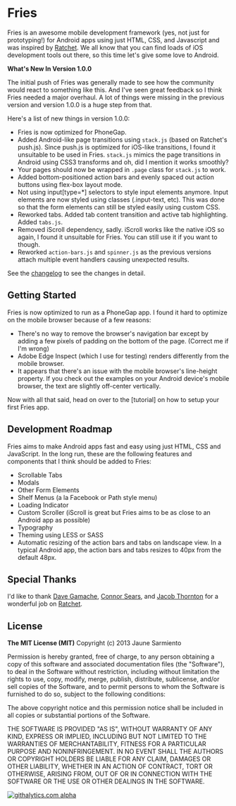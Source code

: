 # Fries

Fries is an awesome mobile development framework (yes, not just for prototyping!) 
for Android apps using just HTML, CSS, and Javascript and was inspired by [Ratchet].
We all know that you can find loads of iOS development tools out there, 
so this time let's give some love to Android.


__What's New In Version 1.0.0__

The initial push of Fries was generally made to see how the community would react
to something like this. And I've seen great feedback so I think Fries needed a
major overhaul. A lot of things were missing in the previous version and
version 1.0.0 is a huge step from that.

Here's a list of new things in version 1.0.0:

* Fries is now optimized for PhoneGap.
* Added Android-like page transitions using `stack.js` (based on Ratchet's push.js).
Since push.js is optimized for iOS-like transitions, I found it unsuitable to be
used in Fries. `stack.js` mimics the page transitions in Android using CSS3 transforms
and oh, did I mention it works smoothly?
* Your pages should now be wrapped in `.page` class for `stack.js` to work.
* Added bottom-positioned action bars and evenly spaced out action buttons using flex-box layout mode.
* Not using input[type=*] selectors to style input elements anymore. Input elements 
are now styled using classes (.input-text, etc). This was done so that the form elements
can still be styled easily using custom CSS.
* Reworked tabs. Added tab content transition and active tab highlighting. Added `tabs.js`.
* Removed iScroll dependency, sadly. iScroll works like the native iOS so again, 
I found it unsuitable for Fries. You can still use it if you want to though.
* Reworked `action-bars.js` and `spinner.js` as the previous versions attach multiple
event handlers causing unexpected results.

See the [changelog] to see the changes in detail.


## Getting Started

Fries is now optimized to run as a PhoneGap app. I found it hard to optimize on the mobile
browser because of a few reasons:

* There's no way to remove the browser's navigation bar except by adding a few pixels
of padding on the bottom of the page. (Correct me if I'm wrong)
* Adobe Edge Inspect (which I use for testing) renders differently from the mobile
browser.
* It appears that there's an issue with the mobile browser's line-height property.
If you check out the examples on your Android device's mobile browser, the text are
slightly off-center vertically.

Now with all that said, head on over to the [tutorial] on how to setup your first
Fries app.


## Development Roadmap

Fries aims to make Android apps fast and easy using just HTML, CSS and JavaScript. 
In the long run, these are the following features and components that I think 
should be added to Fries:

* Scrollable Tabs
* Modals
* Other Form Elements
* Shelf Menus (a la Facebook or Path style menu)
* Loading Indicator
* Custom Scroller (iScroll is great but Fries aims to be as close to an Android app as possible)
* Typography
* Theming using LESS or SASS
* Automatic resizing of the action bars and tabs on landscape view. In a typical
Android app, the action bars and tabs resizes to 40px from the default 48px.


## Special Thanks

I'd like to thank [Dave Gamache], [Connor Sears], and [Jacob Thornton] for a wonderful job on [Ratchet].


## License

__The MIT License (MIT)__ Copyright (c) 2013 Jaune Sarmiento

Permission is hereby granted, free of charge, to any person obtaining a copy of this software and associated documentation files (the "Software"), to deal in the Software without restriction, including without limitation the rights to use, copy, modify, merge, publish, distribute, sublicense, and/or sell copies of the Software, and to permit persons to whom the Software is furnished to do so, subject to the following conditions:

The above copyright notice and this permission notice shall be included in all copies or substantial portions of the Software.

THE SOFTWARE IS PROVIDED "AS IS", WITHOUT WARRANTY OF ANY KIND, EXPRESS OR IMPLIED, INCLUDING BUT NOT LIMITED TO THE WARRANTIES OF MERCHANTABILITY, FITNESS FOR A PARTICULAR PURPOSE AND NONINFRINGEMENT. IN NO EVENT SHALL THE AUTHORS OR COPYRIGHT HOLDERS BE LIABLE FOR ANY CLAIM, DAMAGES OR OTHER LIABILITY, WHETHER IN AN ACTION OF CONTRACT, TORT OR OTHERWISE, ARISING FROM, OUT OF OR IN CONNECTION WITH THE SOFTWARE OR THE USE OR OTHER DEALINGS IN THE SOFTWARE.


[Ratchet]: http://maker.github.io/ratchet
[Jaune Sarmiento]: http://jaunesarmiento.me
[docs]: http://jaunesarmiento.me/fries
[Dave Gamache]: http://github.com/dhgamache
[Connor Sears]: http://github.com/connors
[Jacob Thornton]: http://github.com/fat
[Matteo Spinelli]: http://cubiq.org/
[changelog]: https://github.com/jaunesarmiento/fries/blob/wip-1.0.0/changelog.txt

[![githalytics.com alpha](https://cruel-carlota.pagodabox.com/5442e4f5cc5951efb12361a41734c6d5 "githalytics.com")](http://githalytics.com/jaunesarmiento/fries)